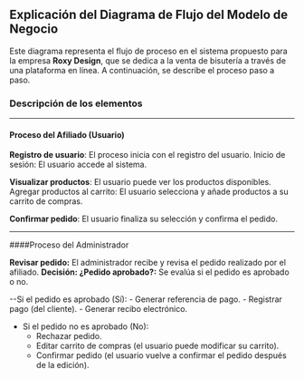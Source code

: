 ## Explicación del Diagrama de Flujo del Modelo de Negocio

Este diagrama representa el flujo de proceso en el sistema propuesto para la empresa **Roxy Design**, que se dedica a la venta de bisutería a través de una plataforma en línea. A continuación, se describe el proceso paso a paso.

### Descripción de los elementos
---
#### Proceso del Afiliado (Usuario)

**Registro de usuario**: El proceso inicia con el registro del usuario.
Inicio de sesión: El usuario accede al sistema.

**Visualizar productos**: El usuario puede ver los productos disponibles.
Agregar productos al carrito: El usuario selecciona y añade productos a su carrito de compras.

**Confirmar pedido**: El usuario finaliza su selección y confirma el pedido.

---

####Proceso del Administrador

**Revisar pedido:** El administrador recibe y revisa el pedido realizado por el afiliado.
**Decisión: ¿Pedido aprobado?:** Se evalúa si el pedido es aprobado o no.

 --Si el pedido es aprobado (Sí):
	- Generar referencia de pago.
	- Registrar pago (del cliente).
	- Generar recibo electrónico.

- Si el pedido no es aprobado (No):
	- Rechazar pedido.
	- Editar carrito de compras (el usuario puede modificar su carrito).
	- Confirmar pedido (el usuario vuelve a confirmar el pedido después de la edición).
